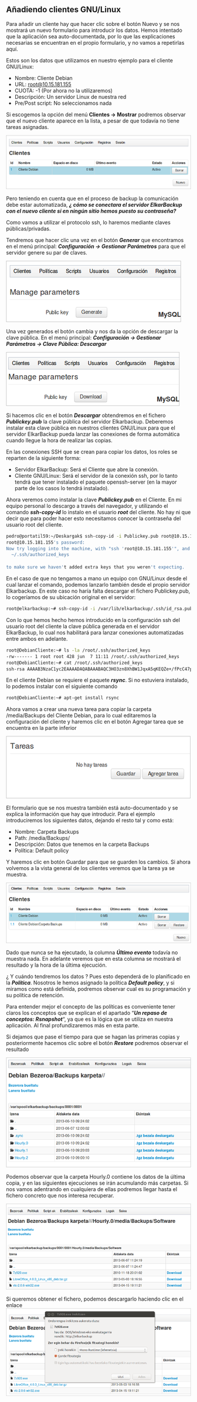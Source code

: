 ## Añadiendo clientes GNU/Linux

Para añadir un cliente hay que hacer clic sobre el botón Nuevo y se nos mostrará un nuevo formulario para introducir los datos. Hemos intentado que la aplicación sea auto-documentada, por lo que las explicaciones necesarias se encuentran en el propio formulario, y no vamos a repetirlas aquí.

Estos son los datos que utilizamos en nuestro ejemplo para el cliente GNU/Linux:

- Nombre: Cliente Debian
- URL: root@10.15.181.155
- CUOTA: -1 (Por ahora no la utilizaremos)
- Descripción: Un servidor Linux de nuestra red
- Pre/Post script: No seleccionamos nada

Si escogemos la opción del menú **Clientes → Mostrar** podremos observar que el nuevo cliente aparece en la lista, a pesar de que todavía no tiene tareas asignadas.

![Clientes y Tareas](../assets/clientes-tareas3.png)

Pero teniendo en cuenta que en el proceso de backup la comunicación debe estar automatizada, ***¿ cómo se conectara el servidor ElkarBackup con el nuevo cliente si en ningún sitio hemos puesto su contraseña?***

Como vamos a utilizar el protocolo ssh, lo haremos mediante claves públicas/privadas.

Tendremos que hacer clic una vez en el botón ***Generar*** que encontramos en el menú principal: ***Configuración → Gestionar Parámetros*** para que el servidor genere su par de claves.

![Clientes y Tareas](../assets/clientes-tareas4.png)

Una vez generados el botón cambia  y nos da la opción de descargar la clave pública.
En el menú principal: ***Configuración → Gestionar Parámetros → Clave Pública: Descargar***

![Clientes y Tareas](../assets/clientes-tareas5.png)

Si hacemos clic en el botón ***Descargar*** obtendremos en el fichero ***Publickey.pub*** la clave pública del servidor Elkarbackup. Deberemos instalar esta clave pública en nuestros clientes GNU/Linux para que el servidor ElkarBackup pueda lanzar las conexiones de forma automática cuando llegue la hora de realizar las copias.

En las conexiones SSH que se crean para copiar los datos, los roles se reparten de la siguiente forma:
- Servidor ElkarBackup: Será el Cliente que abre la conexión.
- Cliente GNU/Linux: Será el servidor de la conexión ssh, por lo tanto tendrá que  tener instalado el paquete openssh-server (en la mayor parte de los casos lo tendrá instalado).

Ahora veremos como instalar la clave ***Publickey.pub*** en el Cliente. En mi equipo personal lo descargo a través del navegador, y utilizando el comando ***ssh-copy-id*** lo instalo en el usuario ***root*** del cliente. No hay ni que decir que para poder hacer esto necesitamos conocer la contraseña del usuario root del cliente.

```bash
pedro@portatil59:~/Deskargak$ ssh-copy-id -i Publickey.pub root@10.15.181.155
root@10.15.181.155's password:
Now try logging into the machine, with "ssh 'root@10.15.181.155'", and check in:
  ~/.ssh/authorized_keys

to make sure we haven't added extra keys that you weren't expecting.
```


En el caso de que no tengamos a mano un equipo con GNU/Linux desde el cual lanzar el comando, podemos lanzarlo también desde el propio servidor Elkarbackup. En este caso no haría falta descargar el fichero Publickey.pub, lo cogeríamos de su ubicación original en el servidor:

```bash
root@elkarbackup:~# ssh-copy-id -i /var/lib/elkarbackup/.ssh/id_rsa.pub root@10.15.181.155
```


Con lo que hemos hecho hemos introducido en la configuración ssh del usuario root del cliente la clave pública generada en el servidor ElkarBackup, lo cual nos habilitará para lanzar conexiones automatizadas entre ambos en adelante.

```bash
root@DebianCliente:~# ls -la /root/.ssh/authorized_keys
-rw------- 1 root root 428 jun  7 11:11 /root/.ssh/authorized_keys
root@DebianCliente:~# cat /root/.ssh/authorized_keys
ssh-rsa AAAAB3NzaC1yc2EAAAADAQABAAABAQC3HO3zn8XhBW1JqxA5qKEQZe+/fPcC47pu5l9c+s1Q+ppUD5CLaDQjUsF+0VBHtPP2Wx1HaDidFURwge5GcnRnoXV32B+Vj9rfW9wPdk6siuZ2McoS0xyqbToS2CTdbsxyjibn2CdM3RZjJa81haOllciu38V9F1t4mylJVMxBgQmNwkTBwYGt66+wpT/nQVxiDeyVK98SHb8oGKJZljpczlqgYwckRAEPSARvxFm9yyWOad3Qm7QYYGslBij4LXG1aUAARivoJdYtB4kbOnEdOO3n5BU/0Q8eIqxDw7eFdnx4UDINX+mtSuHfpRkoORoU9IZZWGz9vrLnaxqh91G3 Automatically generated key for tknikabackups.
```


En el cliente Debian se requiere el paquete ***rsync***. Si no estuviera instalado, lo podemos instalar con el siguiente comando

```bash
root@DebianCliente:~# apt-get install rsync
```


Ahora vamos a crear una nueva tarea para copiar la carpeta /media/Backups del Cliente Debian, para lo cual editaremos la configuración del cliente y haremos clic en el botón Agregar tarea que se encuentra en la parte inferior

![Clientes y Tareas](../assets/clientes-tareas6.png)

El formulario que se nos muestra también está auto-documentado y se explica la información que hay que introducir. Para el ejemplo introduciremos los siguientes datos, dejando el resto tal y como está:

- Nombre: Carpeta Backups
- Path: /media/Backups/
- Descripción: Datos que tenemos en la carpeta Backups
- Política: Default policy

Y haremos clic en botón Guardar para que se guarden los cambios. Si ahora volvemos a la vista general de los clientes veremos que la tarea ya se muestra.

![Clientes y Tareas](../assets/clientes-tareas7.png)

Dado que nunca se ha ejecutado, la columna ***Último evento*** todavía no muestra nada.  En adelante veremos que en esta columna se mostrará el resultado y la hora de la última ejecución.

¿ Y cuándo tendremos los datos ? Pues esto dependerá de lo planificado en la ***Política***. Nosotros le hemos asignado la política ***Default policy***, y si miramos como está definida, podremos observar cual es su programación y su política de retención.

Para entender mejor el concepto de las políticas es conveniente tener claros los conceptos que se explican el el apartado “***Un repaso de conceptos: Rsnapshot***“, ya que es la lógica que se utiliza en nuestra aplicación. Al final profundizaremos más en esta parte.

Si dejamos que pase el tiempo para que se hagan las primeras copias y posteriormente hacemos clic sobre el botón ***Restore*** podremos observar el resultado

![Clientes y Tareas](../assets/clientes-tareas8.png)

Podemos observar que la carpeta Hourly.0 contiene los datos de la última copia, y en las siguientes ejecuciones se irán acumulando más carpetas. Si nos vamos adentrando en cualquiera de ellas podremos llegar hasta el fichero concreto que nos interesa recuperar.

![Clientes y Tareas](../assets/clientes-tareas9.png)

Si queremos obtener el fichero, podemos descargarlo haciendo clic en el enlace
![Clientes y Tareas](../assets/clientes-tareas10.png)

